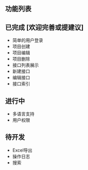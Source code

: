 ## 功能列表 ##


已完成 [欢迎完善或提建议]
-----------------
  - 简单的用户登录
  - 项目创建
  - 项目编辑
  - 项目删除
  - 接口列表展示
  - 新建接口
  - 编辑接口
  - 接口索引


进行中
-----------------
  - 多语言支持
  - 用户权限


待开发
-----------------

  - Excel导出
  - 操作日志
  - 搜索